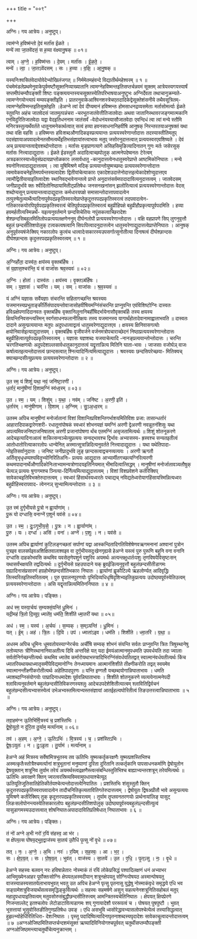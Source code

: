 +++
title = "००९"

+++


अग्निः। गय आत्रेयः। अनुष्टुप्।

त्वाम॑ग्ने ह॒विष्म॑न्तो दे॒वं मर्ता॑स ईळते ।  
मन्ये॑ त्वा जा॒तवे॑दसं॒ स ह॒व्या व॑क्ष्यानु॒षक् ॥ ०१॥

त्वाम् । अ॒ग्ने॒ । ह॒विष्म॑न्तः । दे॒वम् । मर्ता॑सः । ई॒ळ॒ते॒ ।  
मन्ये॑ । त्वा॒ । जा॒तऽवे॑दसम् । सः । ह॒व्या । व॒क्षि॒ । आ॒नु॒षक् ॥

यस्यनिःश्वसितंवेदायोवेदेभ्योखिलंजगत् ॥ निर्ममेतमहंवन्दे विद्यातीर्थमहेश्वरम् ॥ १ ॥पंचमेमंडलेप्रथमेनुवाकेपूर्वमष्टौसूक्तनिव्याख्यातानि त्वामग्नेहविष्मन्तइतिसप्तर्चन्नवमं सूक्तम् आत्रेयस्यगयस्यार्षं सप्तमीपंचम्यौपङ्क्ती शिष्टः पङ्क्त्ययन्तस्यचसूक्तस्येतिपरिभाषयाअनुष्टुभः अग्निर्देवता तथाचानुक्रम्यते-त्वामग्नेगयोन्त्यापं मम्यपङ्क्तीइति । प्रातरनुवाकेआश्विनशस्त्रेचएतदादिकेद्वेसूक्तेशंसनीये तथैवसूत्रितम्-त्वामग्नेहविप्मन्तइतिसूक्तेइति ।हेअग्ने त्वां देवं दीप्यमानं हविष्मन्तः होमसाधनद्रव्यसमेताः मर्तासोमर्त्याः ईळते स्तुवन्ति अहंच जातवेदसं जातमुत्पन्नंचरा -चरभूतजातंवेत्तीतिजातवेदाः अथवा जातानिस्थावरजङ्गमात्मकानि एनंविदुरितिजातवेदाः यद्वा वेदइतिधननाम जातंसर्वं -वेदोधनंयस्यासौजातवेदाः एवन्दिधं त्वा त्वां मन्ये स्तौमि मनिरत्रस्तुत्यर्थेवर्तते धातूनामनेकार्थत्वात् सत्वं हव्या हवनसाधनानिहवींषि आनुषक् निरन्तरतयाअनुषक्तं यथा तथा वक्षि वहसि ॥ हविष्मन्तः हविःशब्दऔणादिकइस्प्रत्ययान्तः प्रत्ययस्वरेणान्तोदात्तः तदस्यास्तीतिमतुप् पदसंज्ञायाअपवादत्वेनतसौमत्वर्थेइतिभसंज्ञायांरुत्वाभावः मतुप् जसोरनुदात्तत्वात् प्रत्ययस्वरएवशिष्यते । देवं अच् प्रत्ययान्तत्वाद्देवशब्दोन्तोदात्तः । मर्तासः मृङ्प्राणत्यागे असिहसिमृङित्यादिनातन् गुणः मर्तः जसेरसुक् मर्तासः नित्त्वादाद्युदात्तः । ईळते ईडस्तुतौ अदादित्वाच्छपोलुक् आत्मनेपदेष्वनतः टेरेत्वम् अत्रढकारस्याध्येतृसंप्रदायप्राप्तोळकारः लसार्वधातु -कानुदात्तत्वेनधातुस्वरेप्राप्ते आष्टमिकोनिघातः । मन्ये श्यनोनित्त्वादाद्युदात्तत्वम् । त्वा युषिमिश्रणे मदिक् प्रत्ययान्तोयुष्मच्छव्दः प्रत्ययस्वरेणान्तोदात्तः त्वमावेकवचनेइतिमपर्यन्तस्यत्वादेशः द्वितीयांचेत्याकारः एकादेशउदात्तेनोदात्तइत्येकादेशोप्युदात्तएव त्वामौद्वितीयायाइतित्वादेशः स्थानिवद्भावेनान्तत्वे प्राप्ते अनुदात्तंसर्वमपादादावित्यनुदात्तत्वम् । जातवेदसम् जनीप्रादुर्भावे क्तः श्वीदितोनिष्ठायामितीट्प्रतिषेधः जनसनखनांसन् झलोरित्यात्वं प्रत्ययस्वरेणान्तोदात्तः वेदस् शब्दोप्यसुन् प्रत्ययान्तत्वादाद्युदात्तः कर्मधारयपक्षे समासान्तोदात्तापवादत्वेन तत्पुरुषेतुल्यार्थेत्यादिनापूर्वपदप्रकृतिस्वरत्वेप्राप्तेकृदुत्तरपदप्रकृतिस्वरत्वं तदपवादत्वेन- गतिकारकयोरपिपूर्वपदप्रकृतिस्वरत्वं चेतिपूर्वपदप्रकृतिस्वरत्वं बहुव्रीहिपक्षे बहुव्रीहौप्रकृत्यापूर्वपदमिति । हव्या हवमर्हतीत्यस्मिन्नर्थे- यइत्यनुवर्तमाने छन्दसिचेतियः नपुंसकत्वाच्छिरादेशः शेश्छन्दसिबहुलमितिलोपःप्रत्ययलक्षणेननुम् दीर्घनलोपौ प्रत्ययस्वरेणान्तोदात्तः । वक्षि वहप्रापणे सिप् लुगनुवृत्तौ बहुलं छन्दसीतिशपोलुक् टत्वकत्वषत्वानि सिपःपित्त्वादनुदात्तत्वेन धातुस्वरेणाद्युदात्तत्वेप्राप्तेनिघातः । आनुषक् अनुपूर्वस्यषंजेःक्विप् नकारलोपः कुत्वंच धात्वादेःसकारस्यउपसर्गात्सुनोतीत्या दिनाषत्वं दीर्घश्छान्दसः दीर्घश्छान्दसः कृदुत्तरपदप्रकृतिस्वरत्वम् ॥ १ ॥

अग्निः। गय आत्रेयः। अनुष्टुप्।

अ॒ग्निर्होता॒ दास्व॑तः॒ क्षय॑स्य वृ॒क्तब॑र्हिषः ।  
सं य॒ज्ञास॒श्चर॑न्ति॒ यं सं वाजा॑सः श्रव॒स्यवः॑ ॥ ०२॥

अ॒ग्निः । होता॑ । दास्व॑तः । क्षय॑स्य । वृ॒क्तऽब॑र्हिषः ।  
सम् । य॒ज्ञासः॑ । चर॑न्ति । यम् । सम् । वाजा॑सः । श्र॒व॒स्यवः॑ ॥

यं अग्निं यज्ञासः सर्वेयज्ञाः संचरन्ति सहितागच्छन्ति श्रवस्यवः यजमानस्यप्रभूताङ्कीर्तिंसंपादयन्तोवाजासोहवींषियमग्निंसंचरन्ति प्राप्नुवन्ति एवंविशिष्टोग्निः दास्वतः हविःप्रक्षेपणादिदानवतः वृक्तबर्हिषः वृक्तानिलूनानिबर्हींषिदर्भायेनासौवृक्तबर्हिः तस्य क्षयस्य क्षियन्तिनिवसन्त्यस्मिन् स्वर्गसाधनफलानीतिक्षयः तस्य यजमानस्य यागार्थंहोतादेवानामाह्वाताभवति ॥ दास्वतः दादाने असुन्प्रत्ययान्तः मतुपः अदुपधात्वाद्वत्वं धातुस्वरेणाद्युदात्तएव । क्षयस्य क्षिनिवासगत्योः क्षयोनिवासेइत्याद्युदात्तवम् । वृक्तबर्हिषः वृजीवर्जने वर्जनमत्रोपचाराच्छेदनं निष्ठाप्रत्ययस्वरेणान्तोदात्तः बहुव्रीहित्वात्पूर्वपदप्रकृतिस्वरत्वम् । यज्ञासः यज्ञशब्दः यजयाचेत्यादि -नानङ्प्रत्ययान्तोन्तोदात्तः । चरन्ति चरगतिभक्षणयोः अदुपदेशाल्लसार्वधातुकानुदात्तत्वं यद्वृत्तान्नित्य मितिनि घाता-भावः । जाजसाः वजोर्घञ् वाजः कर्षात्वतइत्यन्तोदात्तत्वं छान्दसत्वात् श्नित्यादिर्नित्यमित्याद्युदात्तः । श्रवस्यवः छन्दसिपरेच्छया- मितिक्यच् क्याच्छन्दसीत्युप्रत्ययः प्रत्ययस्वरेणान्तोदात्तः ॥ २ ॥

अग्निः। गय आत्रेयः। अनुष्टुप्।

उ॒त स्म॒ यं शिशुं॑ यथा॒ नवं॒ जनि॑ष्टा॒रणी॑ ।  
ध॒र्तारं॒ मानु॑षीणां वि॒शाम॒ग्निं स्व॑ध्व॒रम् ॥ ०३॥

उ॒त । स्म॒ । यम् । शिशु॑म् । य॒था॒ । नव॑म् । जनि॑ष्ट । अ॒रणी॒ इति॑ ।  
ध॒र्तार॑म् । मानु॑षीणाम् । वि॒शाम् । अ॒ग्निम् । सु॒ऽअ॒ध्व॒रम् ॥

उतस्म अपिच मानुषीणां मनोर्जातानां विशां विशान्तिप्रविशन्तिगर्भाशयमितिविशः प्रजा: तासान्धर्तारं आहारादिपाकद्वारेणशरी- रधातूनांपोषकं स्वध्वरं शोभनयज्ञं यमग्निं अरणी द्वेअरणी नवन्नूतनंशिसुः यथा अपत्यमिवजनिष्टाजनिषाताम् अरणी प्रजानांपोषणा र्थंच एतमग्निं असृजतामित्यर्थः ॥ शिशुं शोतनूकरणे आदेचइत्यादिनाआत्वं शःकित्सन्वञ्चेत्युप्रत्ययः सन्वद्भावश्च द्विर्भावः अभ्यासस्य- ह्रस्वश्च सन्यतइतीत्वं आतोधातोरित्याकारलोपः धान्येनित् अस्मात्सूत्रान्निदित्यनुवर्तते नित्त्वादाद्युदात्तः । यथा यथेतिपादा- न्तेइतिसर्वानुदात्तः । जनिष्ट जनीप्रादुर्भावे लुङ् छान्दसत्वाद्वचनव्यत्ययः । अरणी ऋगतौ अर्तिसृभृधृधम्यश्यवितॄभ्योनिरितिअनिः- प्रत्ययः आद्युदात्तः आभ्यार्मीतगच्छत्यग्निरित्यरणी कथमपादानार्थेऔणादिकोनिःताभ्यामन्यत्रोणादयइतिनियमात् भीमादित्वात्सिद्धम् । मानुषीणां मनोर्जातावञ्यतौषुक् चेत्यञ् प्रत्ययः षुगागमश्च ञ्नित्या-दिर्नित्यमित्याद्युदात्तत्वम् । विशां विशप्रवेशने कर्तरिक्विप् सावेकाचइतिविभक्तेरुदात्तत्वम् । स्वध्वरं हिंसार्थस्यध्वरतेः पचाद्यच् नविद्यतेध्वरोयागहिंसायस्मिन्नित्यध्वरः बहुव्रीहिस्वरापवाद- त्वेननञ् सुभ्यामित्यन्तोदात्तः ॥ ३ ॥

अग्निः। गय आत्रेयः। अनुष्टुप्।

उ॒त स्म॑ दुर्गृभीयसे पु॒त्रो न ह्वा॒र्याणा॑म् ।  
पु॒रू यो दग्धासि॒ वनाग्ने॑ प॒शुर्न यव॑से ॥ ०४॥

उ॒त । स्म॒ । दुः॒ऽगृ॒भी॒य॒से॒ । पु॒त्रः । न । ह्वा॒र्याणा॑म् ।  
पु॒रु । यः । दग्धा॑ । असि॑ । वना॑ । अग्ने॑ । प॒शुः । न । यव॑से ॥

उतस्म अपिच ह्वार्याणां कुटिलङ्गच्छतां सर्पाणां यद्वा आस्कन्दितादिगतिविशेषेणवऋगमनानां अश्वानां पुत्रोन पुत्रइव वालसर्पइवअशिक्षितवालाश्वइव वा दुर्गृभीयसदुःखेनगृह्यसे हेअग्ने यस्त्वं पुरु पुरूणि बहूनि वना वनानि दग्धासि दाहकोभवसि कथमिव यवसेतृणेपशुर्न पशुरिव अयमर्थः अत्यन्तक्षुधार्तःपशुः तृणविषयेविसृष्टःसन् यथासर्वंभक्षयति तद्वदित्यर्थः ॥ दुर्गृभीयसे ग्रहउपादाने यक् ब्रुवईडित्यनुवृत्तौ बहुलंछन्दसीतीडागमः ग्रह्यादिनासंप्रसारणं हग्रहोर्भश्छन्दसीतिभकारः निघातः । ह्वार्याणां ह्वृकौटिल्ये ऋहलोर्ण्यत् आदिवृद्धिः तित्स्वरितइतिस्वरितत्वम् । पुरु पॄपालनपूरणयोः पॄभिदिव्यधिधृषिदृशिभ्यइतिकुप्रत्ययः उदोष्ठ्यपूर्वस्येतिउत्वम् प्रत्ययस्वरेणान्तोदात्तः । असि यद्वृत्तान्नित्यमितिननिघातः ॥ ४ ॥

अग्निः। गय आत्रेयः। पङ्क्तिः।

अध॑ स्म॒ यस्या॒र्चयः॑ स॒म्यक्सं॒यन्ति॑ धू॒मिनः॑ ।  
यदी॒मह॑ त्रि॒तो दि॒व्युप॒ ध्माते॑व॒ धम॑ति॒ शिशी॑ते ध्मा॒तरी॑ यथा ॥ ०५॥

अध॑ । स्म॒ । यस्य॑ । अ॒र्चयः॑ । स॒म्यक् । स॒म्ऽयन्ति॑ । धू॒मिनः॑ ।  
यत् । ई॒म् । अह॑ । त्रि॒तः । दि॒वि । उप॑ । ध्माता॑ऽइव । धम॑ति । शिशी॑ते । ध्मा॒तरि॑ । य॒था॒ ॥

अधस्म अपिच धूमिनः धूमवतोयस्याग्नेरर्चयः अर्चींषि सम्यक् शोभनं संयन्ति सर्वतः प्राप्नुवन्ति त्रितः त्रिषुस्थानेषु ततोव्याप्तः त्रीणिस्थानानिवाअतीत्य दिवि अन्तरिक्षे यत् यदा ईमयंआत्मानमुपधमति उपवर्धयति तदा ज्वालाः सर्वतोनिर्गच्छन्तीत्यर्थः कथमिव ध्मातेव कर्मारोयथाभस्त्रादिभिरग्निंसंवर्धयतितद्वत् स्वात्मानंवर्धयतीत्यर्थः किंच ध्मातरियथायथाध्मातृसमीपेविद्यमानोग्निः तेनध्मायमानः आत्मानंशिशीते तीक्ष्णीकरोति तद्वत् स्वयमेव स्वात्मानन्तीक्ष्णीकरोतीत्यर्थः अहेतिपादपूरणः ॥ यन्ति इण्गतौ यच्छब्दयोगान्निघाताभावः । धमति ध्माशब्दाग्निसंयोगयोः पाघ्रादिनाधमादेशः पूर्ववन्निघाताभावः । शिशीते शोतनूकरणे व्यत्ययेनात्मनेपदी श्लावित्यनुवर्तमाने बहुलंछन्दसीतिविकरणस्यश्लुः आदेचउपदेशेशितीत्यात्वम् श्लावितिद्विर्वचनं बहुलंछन्दसीत्यभ्यासस्येत्वं उभेअभ्यस्तमित्यभ्यस्तसंज्ञायां आतईहल्यघोरितीत्वं तिङउत्तरत्वान्निघाताभावः ॥ ५ ॥

अग्निः। गय आत्रेयः। अनुष्टुप्।

तवा॒हम॑ग्न ऊ॒तिभि॑र्मि॒त्रस्य॑ च॒ प्रश॑स्तिभिः ।  
द्वे॒षो॒युतो॒ न दु॑रि॒ता तु॒र्याम॒ मर्त्या॑नाम् ॥ ०६॥

तव॑ । अ॒हम् । अ॒ग्ने॒ । ऊ॒तिऽभिः॑ । मि॒त्रस्य॑ । च॒ । प्रश॑स्तिऽभिः ।  
द्वे॒षः॒ऽयुतः॑ । न । दुः॒ऽइ॒ता । तु॒र्याम॑ । मर्त्या॑नाम् ॥

हेअग्ने अहं मित्रस्य सर्वेषांमित्रभूतस्य तव ऊतिभिः युष्मत्कर्तृकरक्षणैः युष्मत्प्रशस्तिभिश्च अस्मत्कृतैःस्तोत्रैश्चमर्त्यानां शत्रुभूतानां मनुष्याणां दुरिता दुरितानि तत्कर्तृकानि पापसाधनकर्माणि द्वेषोयुतोन द्वेषयुक्तान् शत्रूनिव तुर्याम तरेयं अयमर्थस्त्वद्रक्षणैस्त्वत्संबन्धिस्तुतिभिश्च बाह्याभ्यन्तरशत्रून् तरेयमित्यर्थः ॥ ऊतिभिः अवरक्षणे क्तिन् ज्वरत्वरस्रिव्यविमवामुपधायाश्चेत्यूठ् ऊतियूतिजूतिसातिहेतिकीर्तयश्चेत्यन्तोदात्तत्वेनिपातितः । प्रशस्तिभिः शंसुस्तुतौ क्तिन् कृदुत्तरपदप्रकृतिस्वरापवादत्वेन तादौचनितिकृत्यतावितिगतेरुदात्तत्वम् । द्वेषोयुतः द्विषअप्रीतौ भावे असुन्प्रत्ययः युमिश्रणे कर्तरिक्विप् तुक् कृदुत्तरपदप्रकृतिस्वरत्वम् । तुर्याम तॄप्लवनतरणयोः प्रार्थनायांलिङ् यासुट् लिङःसलोपोनन्त्यस्येतिसकारलोपः बहुलंछन्दसीतिशपोलुक् उदोष्ठ्यपूर्वस्यबहुलंछ्न्दसीत्युत्वं यासुडागमस्यउदात्तत्वात् शोषनिघातःअपादादावितिप्रतिषेधात् निघाताभावः ॥ ६ ॥

अग्निः। गय आत्रेयः। पङ्क्तिः।

तं नो॑ अग्ने अ॒भी नरो॑ र॒यिं स॑हस्व॒ आ भ॑र ।  
स क्षे॑पय॒त्स पो॑षय॒द्भुव॒द्वाज॑स्य सा॒तय॑ उ॒तैधि॑ पृ॒त्सु नो॑ वृ॒धे ॥ ०७॥

तत् । नः॒ । अ॒ग्ने॒ । अ॒भि । नरः॑ । र॒यिम् । स॒ह॒स्वः॒ । आ । भ॒र॒ ।  
सः । क्षे॒प॒य॒त् । सः । पो॒ष॒य॒त् । भुव॑त् । वाज॑स्य । सा॒तये॑ । उ॒त । ए॒धि॒ । पृ॒त्ऽसु । नः॒ । वृ॒धे ॥

हेअग्ने सहस्वः बलवन् नरः हविषान्नेतारः नोस्माकं तं रयिं लोकेप्रसिद्धं पश्वादिलक्षणं धनं अभ्याभर आभिमुख्येनआहर पूर्वोक्तःसोग्निः क्षेपयत्अस्मदीयान् शत्रूनक्षेपयतु सोग्निःपोषयठ अस्मान्पोषयतु वाजस्यान्नस्यसातयेलाभायभुवत् भवतु उत अपिच हेअग्ने पृत्सु पृतनासु युद्धेषु नोस्माकंवृधे समृद्धये एधि भव सङ्ग्रामेशत्रुविजयार्थंसत्वसमृद्धिङ्कुर्वित्यर्थः ॥ सहस्वः सहमर्षणे असुन् सहत्यनेनशत्रूनितिसहोबलं मतुप् महादुपधायाइतिवत्वम् मतुवसोरुसंबुद्धौछन्दसीतिरुत्वम् आमन्त्रितस्यचेतिनिघातः । क्षेपयत् क्षिपप्रेरणे णिजन्ताल्लेट् इतश्चलोपः लेटोडाटावित्यडागमः शप् गुणायादेशौ पररूपत्वं च । पोषयत् पुषपुष्टौ । भुवत् भूसत्तायां भूसुवोस्तिङीतिगुणप्रतिषेधः उवङ् । एधि असभुवि ध्वसोरेद्धावभ्यासलोपश्चेत्येत्वं तस्यासिद्धत्वात् हुझल्भ्योहेर्धिरितिधिरा- देशःनिघातः । पृस्तु पदादिष्वित्यादिनापृतनाशब्दस्यपृदादेशः सावेकाचूत्वादन्तोदात्तत्वम् ॥ ७ ॥अग्नओजिष्ठमितिसप्तर्चन्दशमंसूक्तं ऋष्यादिविनियोगश्चपूर्ववत् चतुर्थीसप्तम्यौपङ्क्ती अग्नओजिष्ठमन्त्याचतुर्थीचेत्यनुक्रान्तम् ।